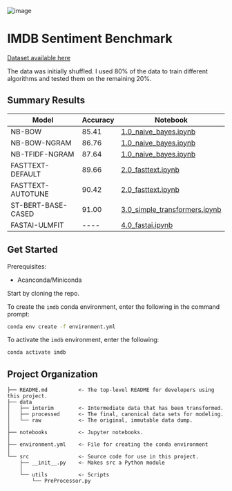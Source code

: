 ![image](https://user-images.githubusercontent.com/25487881/90787493-c7b8ad80-e2d2-11ea-9965-417425de52de.png)

IMDB Sentiment Benchmark
==============================

[Dataset available here](https://www.kaggle.com/lakshmi25npathi/imdb-dataset-of-50k-movie-reviews) 

The data was initially shuffled. 
I used 80% of the data to train different algorithms and tested them on the remaining 20%.  


Summary Results
------------
| Model 	| Accuracy 	| Notebook |
|-	|-	|-	|
| NB-BOW 	| 85.41 	|[1.0_naive_bayes.ipynb](https://github.com/JustinCharbonneau/IMDB-Sentiment-Benchmark/blob/master/notebooks/1.0_naive_bayes.ipynb)|
| NB-BOW-NGRAM 	| 86.76 	|[1.0_naive_bayes.ipynb](https://github.com/JustinCharbonneau/IMDB-Sentiment-Benchmark/blob/master/notebooks/1.0_naive_bayes.ipynb)|
| NB-TFIDF-NGRAM 	| 87.64 	|[1.0_naive_bayes.ipynb](https://github.com/JustinCharbonneau/IMDB-Sentiment-Benchmark/blob/master/notebooks/1.0_naive_bayes.ipynb)|
| FASTTEXT-DEFAULT 	| 89.66 	|[2.0_fasttext.ipynb](https://github.com/JustinCharbonneau/IMDB-Sentiment-Benchmark/blob/master/notebooks/2.0_fasttext.ipynb)|
| FASTTEXT-AUTOTUNE 	| 90.42 	|[2.0_fasttext.ipynb](https://github.com/JustinCharbonneau/IMDB-Sentiment-Benchmark/blob/master/notebooks/2.0_fasttext.ipynb)|
| ST-BERT-BASE-CASED   	| 91.00 	|[3.0_simple_transformers.ipynb](https://github.com/JustinCharbonneau/IMDB-Sentiment-Benchmark/blob/master/notebooks/3.0_simple_transformers.ipynb)|
| FASTAI-ULMFIT     	| ---- 	|[4.0_fastai.ipynb](https://github.com/JustinCharbonneau/IMDB-Sentiment-Benchmark/blob/master/notebooks/4.0_fastai.ipynb)|

Get Started
------------

Prerequisites:  
- Acanconda/Miniconda  

Start by cloning the repo.  

To create the `imdb` conda environment, enter the following in the command prompt:  
```bash
conda env create -f environment.yml
```  

To activate the `imdb` environment, enter the following:  
```bash
conda activate imdb
```  


Project Organization
------------


    ├── README.md          <- The top-level README for developers using this project.
    ├── data
    │   ├── interim        <- Intermediate data that has been transformed.
    │   ├── processed      <- The final, canonical data sets for modeling.
    │   └── raw            <- The original, immutable data dump.
    │
    ├── notebooks          <- Jupyter notebooks. 
    │
    ├── environment.yml    <- File for creating the conda environment
    │
    └── src                <- Source code for use in this project.
        ├── __init__.py    <- Makes src a Python module
        │
        └── utils          <- Scripts
            └── PreProcessor.py


